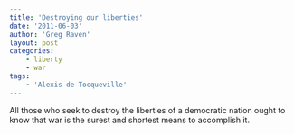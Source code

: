 ```yaml
---
title: 'Destroying our liberties'
date: '2011-06-03'
author: 'Greg Raven'
layout: post
categories:
    - liberty
    - war
tags:
    - 'Alexis de Tocqueville'
---
```


All those who seek to destroy the liberties of a democratic nation ought to know that war is the surest and shortest means to accomplish it.